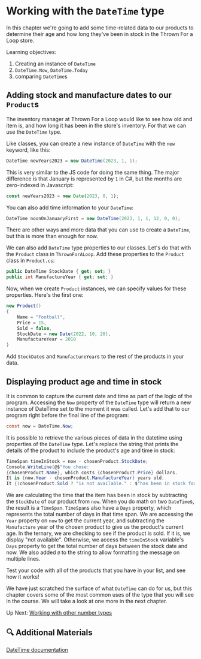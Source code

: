 # Working with the `DateTime` type
In this chapter we're going to add some time-related data to our products to determine their age and how long they've been in stock in the Thrown For a Loop store. 

Learning objectives:
1. Creating an instance of `DateTime`
1. `DateTime.Now`, `DateTime.Today`
1. comparing `DateTime`s

## Adding stock and manufacture dates to our `Product`s
The inventory manager at Thrown For a Loop would like to see how old and item is, and how long it has been in the store's inventory. For that we can use the `DateTime` type. 

Like classes, you can create a new instance of `DateTime` with the `new` keyword, like this:
```csharp
DateTime newYears2023 = new DateTime(2023, 1, 1);
```
This is very similar to the JS code for doing the same thing. The major difference is that January is represented by `1` in C#, but the months are zero-indexed in Javascript:
``` javascript
const newYears2023 = new Date(2023, 0, 1);
```

You can also add time information to your `DateTime`:
``` csharp
DateTime noonOnJanuaryFirst = new DateTime(2023, 1, 1, 12, 0, 0);
```
There are other ways and more data that you can use to create a `DateTime`, but this is more than enough for now. 

We can also add `DateTime` type properties to our classes. Let's do that with the `Product` class in `ThrownForALoop`.  Add these properties to the `Product` class in `Product.cs`:
``` csharp
public DateTime StockDate { get; set; }
public int ManufactureYear { get; set; }
```

Now, when we create `Product` instances, we can specify values for these properties. Here's the first one:
``` csharp
new Product()
{ 
    Name = "Football", 
    Price = 15, 
    Sold = false,
    StockDate = new Date(2022, 10, 20),
    ManufactureYear = 2010
}
```

Add `StockDate`s and `ManufactureYear`s to the rest of the products in your data. 

## Displaying product age and time in stock
It is common to capture the current date and time as part of the logic of the program. Accessing the `Now` property of the `DateTime` type will return a new instance of DateTime set to the moment it was called. Let's add that to our program right before the final line of the program:
``` csharp
const now = DateTime.Now;
```

It is possible to retrieve the various pieces of data in the datetime using properties of the `DateTime` type. Let's replace the string that prints the details of the product to include the product's age and time in stock: 
``` csharp
TimeSpan timeInStock = now - chosenProduct.StockDate;
Console.WriteLine(@$"You chose: 
{chosenProduct.Name}, which costs {chosenProduct.Price} dollars.
It is {now.Year - chosenProduct.ManufactureYear} years old. 
It {(chosenProduct.Sold ? "is not available." : $"has been in stock for {timeInStock.Days} days.")}");
```

We are calculating the time that the item has been in stock by subtracting the `StockDate` of our product from `now`. When you do math on two `DateTime`s, the result is a `TimeSpan`. `TimeSpan`s also have a `Days` property, which represents the total number of days in that time span. We are accessing the `Year` property on `now` to get the current year, and subtracting the `Manufacture` year of the chosen product to give us the product's current age. In the ternary, we are checking to see if the product is sold. If it is, we display "not available". Otherwise, we access the `timeInStock` variable's `Days` property to get the total number of days between the stock date and now. We also added `@` to the string to allow formatting the message on multiple lines. 

Test your code with all of the products that you have in your list, and see how it works!

We have just scratched the surface of what `DateTime` can do for us, but this chapter covers some of the most common uses of the type that you will see in the course. We will take a look at one more in the next chapter. 

Up Next: [Working with other number types](./doubles-and-decimals.md)

## 🔍 Additional Materials
[DateTime documentation](https://learn.microsoft.com/en-us/dotnet/api/system.datetime?view=net-6.0)





